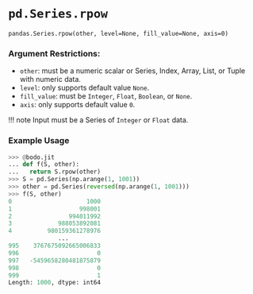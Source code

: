 # `pd.Series.rpow`

`pandas.Series.rpow(other, level=None, fill_value=None, axis=0)`

### Argument Restrictions:
 * `other`: must be a numeric scalar or Series, Index, Array, List, or Tuple with numeric data.
 * `level`: only supports default value `None`.
 * `fill_value`: must be `Integer`, `Float`, `Boolean`, or `None`.
 * `axis`: only supports default value `0`.

!!! note
	Input must be a Series of `Integer` or `Float` data.

### Example Usage

``` py
>>> @bodo.jit
... def f(S, other):
...   return S.rpow(other)
>>> S = pd.Series(np.arange(1, 1001))
>>> other = pd.Series(reversed(np.arange(1, 1001)))
>>> f(S, other)
0                     1000
1                   998001
2                994011992
3             988053892081
4          980159361278976
              ...
995    3767675092665006833
996                      0
997   -5459658280481875879
998                      0
999                      1
Length: 1000, dtype: int64
```

